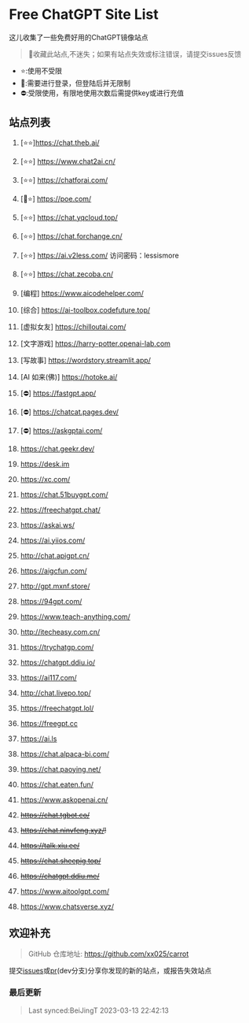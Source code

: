 # Free ChatGPT Site List

这儿收集了一些免费好用的ChatGPT镜像站点
> 🤭收藏此站点,不迷失；如果有站点失效或标注错误，请提交issues反馈

- ⭐:使用不受限
- 🔑:需要进行登录，但登陆后并无限制
- ⛔:受限使用，有限地使用次数后需提供key或进行充值

## 站点列表
1. [⭐⭐]https://chat.theb.ai/

2. [⭐⭐] https://www.chat2ai.cn/

3. [⭐⭐] https://chatforai.com/

4. [🔑⭐] https://poe.com/

5. [⭐⭐] https://chat.yqcloud.top/

6. [⭐⭐] https://chat.forchange.cn/

7. [⭐⭐] https://ai.v2less.com/ 访问密码：lessismore

8. [⭐⭐] https://chat.zecoba.cn/

9. [编程] https://www.aicodehelper.com/

10. [综合] https://ai-toolbox.codefuture.top/

11. [虚拟女友] https://chilloutai.com/

12. [文字游戏] https://harry-potter.openai-lab.com

13. [写故事] https://wordstory.streamlit.app/

14. [AI 如来(佛)] https://hotoke.ai/

15. [⛔] https://fastgpt.app/

16. [⛔] https://chatcat.pages.dev/

17. [⛔] https://askgptai.com/

18. https://chat.geekr.dev/

19. https://desk.im

20. https://xc.com/

21. https://chat.51buygpt.com/

22. https://freechatgpt.chat/

23. https://askai.ws/

24. https://ai.yiios.com/

25. http://chat.apigpt.cn/

26. https://aigcfun.com/

27. http://gpt.mxnf.store/

28. https://94gpt.com/

29. https://www.teach-anything.com/

30. http://itecheasy.com.cn/

31. https://trychatgp.com/

32. https://chatgpt.ddiu.io/

33. https://ai117.com/

34. http://chat.livepo.top/

35. https://freechatgpt.lol/

36. https://freegpt.cc

37. https://ai.ls

38. https://chat.alpaca-bi.com/

39. https://chat.paoying.net/

40. https://chat.eaten.fun/

41. https://www.askopenai.cn/

42. ~~https://chat.tgbot.co/~~

43. ~~https://chat.ninvfeng.xyz/!~~

44. ~~https://talk.xiu.ee/~~

45. ~~https://chat.sheepig.top/~~

46. ~~https://chatgpt.ddiu.me/~~

47. https://www.aitoolgpt.com/

48. https://www.chatsverse.xyz/

## 欢迎补充
>GitHub 仓库地址: https://github.com/xx025/carrot

提交[issues](https://github.com/xx025/carrot/issues)或[pr](https://github.com/xx025/carrot/pulls)(dev分支)分享你发现的新的站点，或报告失效站点



### 最后更新

>Last synced:BeiJingT 2023-03-13 22:42:13
